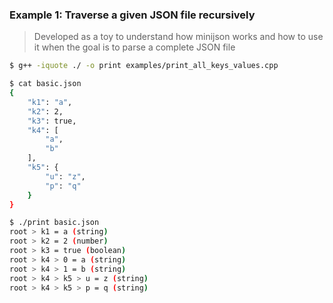 ### Example 1: Traverse a given JSON file recursively

> Developed as a toy to understand how minijson works and how to use it when the
> goal is to parse a complete JSON file

```sh
$ g++ -iquote ./ -o print examples/print_all_keys_values.cpp

$ cat basic.json
{
    "k1": "a",
    "k2": 2,
    "k3": true,
    "k4": [
        "a",
        "b"
    ],
    "k5": {
        "u": "z",
        "p": "q"
    }
}

$ ./print basic.json
root > k1 = a (string)
root > k2 = 2 (number)
root > k3 = true (boolean)
root > k4 > 0 = a (string)
root > k4 > 1 = b (string)
root > k4 > k5 > u = z (string)
root > k4 > k5 > p = q (string)
```
